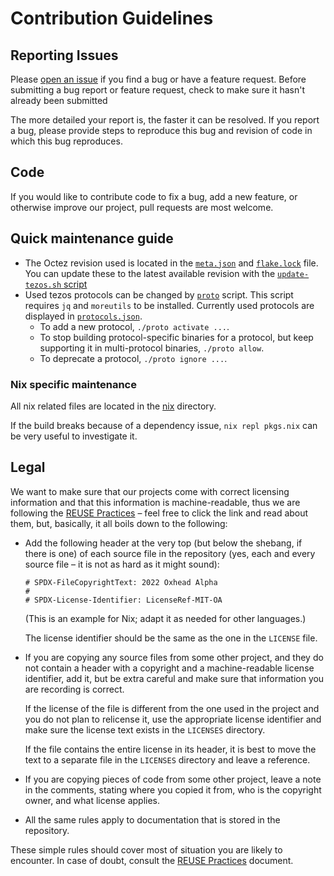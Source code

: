 # Contribution Guidelines

## Reporting Issues

Please [open an issue](https://github.com/serokell/tezos-packaging/issues/new/choose)
if you find a bug or have a feature request.
Before submitting a bug report or feature request, check to make sure it hasn't already been submitted

The more detailed your report is, the faster it can be resolved.
If you report a bug, please provide steps to reproduce this bug and revision of code in which this bug reproduces.


## Code

If you would like to contribute code to fix a bug, add a new feature, or
otherwise improve our project, pull requests are most welcome.

## Quick maintenance guide

<!-- TODO: check and update these instructions -->

- The Octez revision used is located in the [`meta.json`](../meta.json) and [`flake.lock`](../flake.lock) file.
  You can update these to the latest available revision with the [`update-tezos.sh` script](../scripts/update-tezos.sh)
- Used tezos protocols can be changed by [`proto`](../scripts/proto) script.
  This script requires `jq` and `moreutils` to be installed.
  Currently used protocols are displayed in [`protocols.json`](../protocols.json).
  - To add a new protocol, `./proto activate ...`.
  - To stop building protocol-specific binaries for a protocol, but keep supporting it in
    multi-protocol binaries, `./proto allow`.
  - To deprecate a protocol, `./proto ignore ...`.

### Nix specific maintenance

All nix related files are located in the [nix](../nix) directory.

If the build breaks because of a dependency issue, `nix repl pkgs.nix`
can be very useful to investigate it.

## Legal

We want to make sure that our projects come with correct licensing information
and that this information is machine-readable, thus we are following the
[REUSE Practices][reuse] – feel free to click the link and read about them,
but, basically, it all boils down to the following:

  * Add the following header at the very top (but below the shebang, if there
    is one) of each source file in the repository (yes, each and every source
    file – it is not as hard as it might sound):

    ```
    # SPDX-FileCopyrightText: 2022 Oxhead Alpha
    #
    # SPDX-License-Identifier: LicenseRef-MIT-OA
    ```

    (This is an example for Nix; adapt it as needed for other languages.)

    The license identifier should be the same as the one in the `LICENSE` file.

  * If you are copying any source files from some other project, and they do not
    contain a header with a copyright and a machine-readable license identifier,
    add it, but be extra careful and make sure that information you are recording
    is correct.

    If the license of the file is different from the one used in the project and
    you do not plan to relicense it, use the appropriate license identifier and
    make sure the license text exists in the `LICENSES` directory.

    If the file contains the entire license in its header, it is best to move the
    text to a separate file in the `LICENSES` directory and leave a reference.

  * If you are copying pieces of code from some other project, leave a note in the
    comments, stating where you copied it from, who is the copyright owner, and
    what license applies.

  * All the same rules apply to documentation that is stored in the repository.

These simple rules should cover most of situation you are likely to encounter.
In case of doubt, consult the [REUSE Practices][reuse] document.

[reuse]: https://reuse.software/spec/
